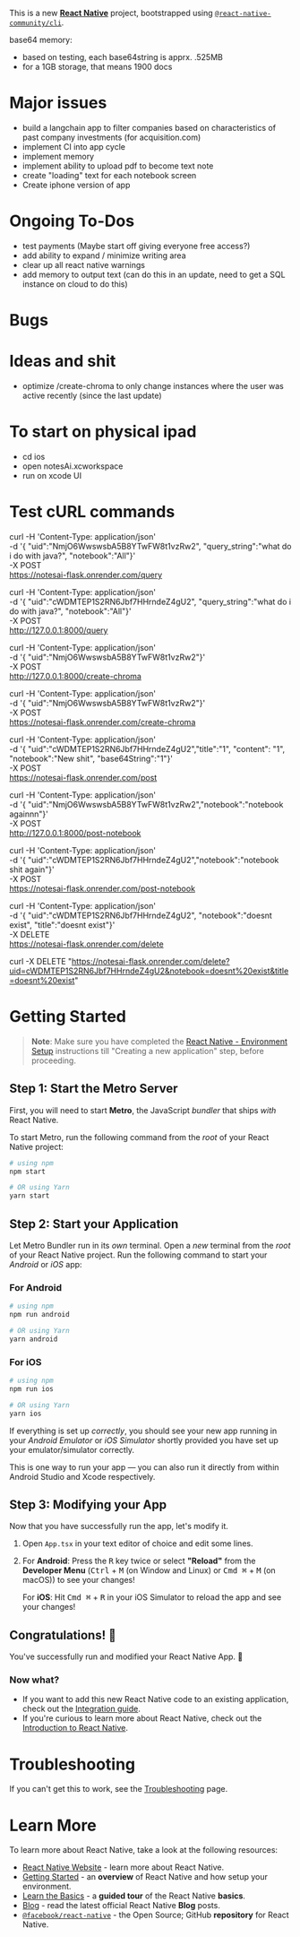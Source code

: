 This is a new [**React Native**](https://reactnative.dev) project, bootstrapped using [`@react-native-community/cli`](https://github.com/react-native-community/cli).

base64 memory:
- based on testing, each base64string is apprx. .525MB
- for a 1GB storage, that means 1900 docs


# Major issues
- build a langchain app to filter companies based on characteristics of past company investments
(for acquisition.com)
- implement CI into app cycle
- implement memory
- implement ability to upload pdf to become text note
- create "loading" text for each notebook screen
- Create iphone version of app

# Ongoing To-Dos
- test payments (Maybe start off giving everyone free access?)
- add ability to expand / minimize writing area
- clear up all react native warnings
- add memory to output text (can do this in an update, need to get a SQL instance on cloud to do this)


# Bugs

# Ideas and shit
- optimize /create-chroma to only change instances where the user was active recently (since the last update)


# To start on physical ipad
- cd ios
- open notesAi.xcworkspace
- run on xcode UI


# Test cURL commands


curl -H 'Content-Type: application/json' \
      -d '{ "uid":"NmjO6WwswsbA5B8YTwFW8t1vzRw2", "query_string":"what do i do with java?", "notebook":"All"}' \
      -X POST \
     https://notesai-flask.onrender.com/query

curl -H 'Content-Type: application/json' \
      -d '{ "uid":"cWDMTEP1S2RN6Jbf7HHrndeZ4gU2", "query_string":"what do i do with java?", "notebook":"All"}' \
      -X POST \
     http://127.0.0.1:8000/query

curl -H 'Content-Type: application/json' \
      -d '{ "uid":"NmjO6WwswsbA5B8YTwFW8t1vzRw2"}' \
      -X POST \
     http://127.0.0.1:8000/create-chroma

curl -H 'Content-Type: application/json' \
      -d '{ "uid":"NmjO6WwswsbA5B8YTwFW8t1vzRw2"}' \
      -X POST \
     https://notesai-flask.onrender.com/create-chroma

curl -H 'Content-Type: application/json' \
      -d '{ "uid":"cWDMTEP1S2RN6Jbf7HHrndeZ4gU2","title":"1", "content": "1", "notebook":"New shit", "base64String":"1"}' \
      -X POST \
     https://notesai-flask.onrender.com/post

curl -H 'Content-Type: application/json' \
      -d '{ "uid":"NmjO6WwswsbA5B8YTwFW8t1vzRw2","notebook":"notebook againnn"}' \
      -X POST \
     http://127.0.0.1:8000/post-notebook

curl -H 'Content-Type: application/json' \
      -d '{ "uid":"cWDMTEP1S2RN6Jbf7HHrndeZ4gU2","notebook":"notebook shit again"}' \
      -X POST \
     https://notesai-flask.onrender.com/post-notebook

curl -H 'Content-Type: application/json' \
      -d '{ "uid":"cWDMTEP1S2RN6Jbf7HHrndeZ4gU2", "notebook":"doesnt exist", "title":"doesnt exist"}' \
      -X DELETE \
     https://notesai-flask.onrender.com/delete




curl -X DELETE "https://notesai-flask.onrender.com/delete?uid=cWDMTEP1S2RN6Jbf7HHrndeZ4gU2&notebook=doesnt%20exist&title=doesnt%20exist"

# Getting Started

>**Note**: Make sure you have completed the [React Native - Environment Setup](https://reactnative.dev/docs/environment-setup) instructions till "Creating a new application" step, before proceeding.

## Step 1: Start the Metro Server

First, you will need to start **Metro**, the JavaScript _bundler_ that ships _with_ React Native.

To start Metro, run the following command from the _root_ of your React Native project:

```bash
# using npm
npm start

# OR using Yarn
yarn start
```

## Step 2: Start your Application

Let Metro Bundler run in its _own_ terminal. Open a _new_ terminal from the _root_ of your React Native project. Run the following command to start your _Android_ or _iOS_ app:

### For Android

```bash
# using npm
npm run android

# OR using Yarn
yarn android
```

### For iOS

```bash
# using npm
npm run ios

# OR using Yarn
yarn ios
```

If everything is set up _correctly_, you should see your new app running in your _Android Emulator_ or _iOS Simulator_ shortly provided you have set up your emulator/simulator correctly.

This is one way to run your app — you can also run it directly from within Android Studio and Xcode respectively.

## Step 3: Modifying your App

Now that you have successfully run the app, let's modify it.

1. Open `App.tsx` in your text editor of choice and edit some lines.
2. For **Android**: Press the <kbd>R</kbd> key twice or select **"Reload"** from the **Developer Menu** (<kbd>Ctrl</kbd> + <kbd>M</kbd> (on Window and Linux) or <kbd>Cmd ⌘</kbd> + <kbd>M</kbd> (on macOS)) to see your changes!

   For **iOS**: Hit <kbd>Cmd ⌘</kbd> + <kbd>R</kbd> in your iOS Simulator to reload the app and see your changes!

## Congratulations! :tada:

You've successfully run and modified your React Native App. :partying_face:

### Now what?

- If you want to add this new React Native code to an existing application, check out the [Integration guide](https://reactnative.dev/docs/integration-with-existing-apps).
- If you're curious to learn more about React Native, check out the [Introduction to React Native](https://reactnative.dev/docs/getting-started).

# Troubleshooting

If you can't get this to work, see the [Troubleshooting](https://reactnative.dev/docs/troubleshooting) page.

# Learn More

To learn more about React Native, take a look at the following resources:

- [React Native Website](https://reactnative.dev) - learn more about React Native.
- [Getting Started](https://reactnative.dev/docs/environment-setup) - an **overview** of React Native and how setup your environment.
- [Learn the Basics](https://reactnative.dev/docs/getting-started) - a **guided tour** of the React Native **basics**.
- [Blog](https://reactnative.dev/blog) - read the latest official React Native **Blog** posts.
- [`@facebook/react-native`](https://github.com/facebook/react-native) - the Open Source; GitHub **repository** for React Native.
